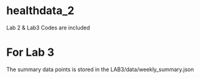 # healthdata_2

Lab 2 & Lab3 Codes are included

# For Lab 3

The summary data points is stored in the LAB3/data/weekly_summary.json
